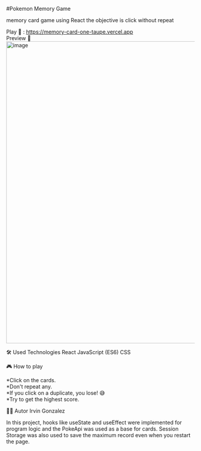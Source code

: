 #Pokemon Memory Game

memory card game using React the objective is click without repeat

Play 🚀 : https://memory-card-one-taupe.vercel.app <br/>
Preview 📸
<img width="1198" height="808" alt="image" src="https://github.com/user-attachments/assets/7cb3c321-856d-4ffc-8fb4-3967d4125efe" />


🛠️ Used Technologies
React
JavaScript (ES6)
CSS

🎮 How to play

*Click on the cards.<br/>
*Don't repeat any.<br/>
*If you click on a duplicate, you lose! 😅<br/>
*Try to get the highest score.<br/>

🧑‍💻 Autor
Irvin Gonzalez

In this project, hooks like useState and useEffect were implemented for program logic and the PokeApi was used as a base for cards. Session Storage was also used to save the maximum record even when you restart the page.
